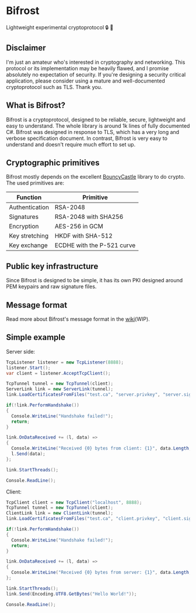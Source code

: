# Bifrost
Lightweight experimental cryptoprotocol :lock: :key:

## Disclaimer
I'm just an amateur who's interested in cryptography and networking. This protocol or its implementation may be heavily flawed, and I promise absolutely no expectation of security. If you're designing a security critical application, please consider using a mature and well-documented cryptoprotocol such as TLS. Thank you.

## What is Bifrost?
Bifrost is a cryptoprotocol, designed to be reliable, secure, lightweight and easy to understand. The whole library is around 1k lines of fully documented C#. Bifrost was designed in response to TLS, which has a very long and verbose specification document. In contrast, Bifrost is very easy to understand and doesn't require much effort to set up.

## Cryptographic primitives
Bifrost mostly depends on the excellent [BouncyCastle](http://bouncycastle.org/) library to do crypto. The used primitives are:

|Function|Primitive|
|---|---|
|Authentication|RSA-2048|
|Signatures|RSA-2048 with SHA256|
|Encryption|AES-256 in GCM|
|Key stretching|HKDF with SHA-512|
|Key exchange|ECDHE with the P-521 curve|

## Public key infrastructure
Since Bifrost is designed to be simple, it has its own PKI designed around PEM keypairs and raw signature files.

## Message format
Read more about Bifrost's message format in the [wiki](https://github.com/hexafluoride/Bifrost/wiki)(WIP).

## Simple example
Server side:

``` csharp
TcpListener listener = new TcpListener(8888);
listener.Start();
var client = listener.AcceptTcpClient();

TcpTunnel tunnel = new TcpTunnel(client);
ServerLink link = new ServerLink(tunnel);
link.LoadCertificatesFromFiles("test.ca", "server.privkey", "server.sign");

if(!link.PerformHandshake())
{
  Console.WriteLine("Handshake failed!");
  return;
}

link.OnDataReceived += (l, data) =>
{
  Console.WriteLine("Received {0} bytes from client: {1}", data.Length, Encoding.UTF8.GetString(data));
  l.Send(data);
};

link.StartThreads();

Console.ReadLine();
```

Client:
``` csharp
TcpClient client = new TcpClient("localhost", 8888);
TcpTunnel tunnel = new TcpTunnel(client);
ClientLink link = new ClientLink(tunnel);
link.LoadCertificatesFromFiles("test.ca", "client.privkey", "client.sign");

if(!link.PerformHandshake())
{
  Console.WriteLine("Handshake failed!");
  return;
}

link.OnDataReceived += (l, data) =>
{
  Console.WriteLine("Received {0} bytes from server: {1}", data.Length, Encoding.UTF8.GetString(data));
};

link.StartThreads();
link.Send(Encoding.UTF8.GetBytes("Hello World!"));

Console.ReadLine();
```
